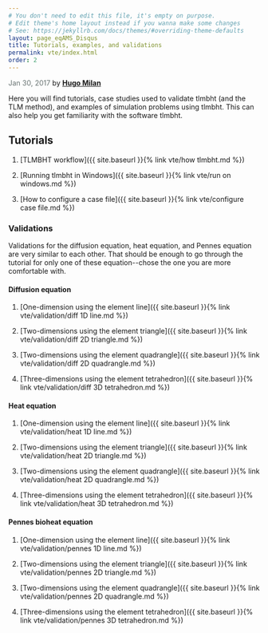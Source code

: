```yaml
---
# You don't need to edit this file, it's empty on purpose.
# Edit theme's home layout instead if you wanna make some changes
# See: https://jekyllrb.com/docs/themes/#overriding-theme-defaults
layout: page_eqAMS_Disqus
title: Tutorials, examples, and validations
permalink: vte/index.html
order: 2
---
```


<span style="color:#697473">Jan 30, 2017</span> by [**Hugo Milan**](https://hugomilan.github.io/)

Here you will find tutorials, case studies used to validate tlmbht (and the TLM method), and examples of simulation problems using tlmbht. This can also help you get familiarity with the software tlmbht. 

## Tutorials

1. [TLMBHT workflow]({{ site.baseurl }}{% link vte/how tlmbht.md %})

2. [Running tlmbht in Windows]({{ site.baseurl }}{% link vte/run on windows.md %})

3. [How to configure a case file]({{ site.baseurl }}{% link vte/configure case file.md %})



### Validations

Validations for the diffusion equation, heat equation, and Pennes equation are very similar to each other. That should be enough to go through the tutorial for only one of these equation--chose the one you are more comfortable with.

#### Diffusion equation

1. [One-dimension using the element line]({{ site.baseurl }}{% link vte/validation/diff 1D line.md %})

1. [Two-dimensions using the element triangle]({{ site.baseurl }}{% link vte/validation/diff 2D triangle.md %})

1. [Two-dimensions using the element quadrangle]({{ site.baseurl }}{% link vte/validation/diff 2D quadrangle.md %})

1. [Three-dimensions using the element tetrahedron]({{ site.baseurl }}{% link vte/validation/diff 3D tetrahedron.md %})

#### Heat equation

1. [One-dimension using the element line]({{ site.baseurl }}{% link vte/validation/heat 1D line.md %})

1. [Two-dimensions using the element triangle]({{ site.baseurl }}{% link vte/validation/heat 2D triangle.md %})

1. [Two-dimensions using the element quadrangle]({{ site.baseurl }}{% link vte/validation/heat 2D quadrangle.md %})

1. [Three-dimensions using the element tetrahedron]({{ site.baseurl }}{% link vte/validation/heat 3D tetrahedron.md %})

#### Pennes bioheat equation

1. [One-dimension using the element line]({{ site.baseurl }}{% link vte/validation/pennes 1D line.md %})

1. [Two-dimensions using the element triangle]({{ site.baseurl }}{% link vte/validation/pennes 2D triangle.md %})

1. [Two-dimensions using the element quadrangle]({{ site.baseurl }}{% link vte/validation/pennes 2D quadrangle.md %})

1. [Three-dimensions using the element tetrahedron]({{ site.baseurl }}{% link vte/validation/pennes 3D tetrahedron.md %})
